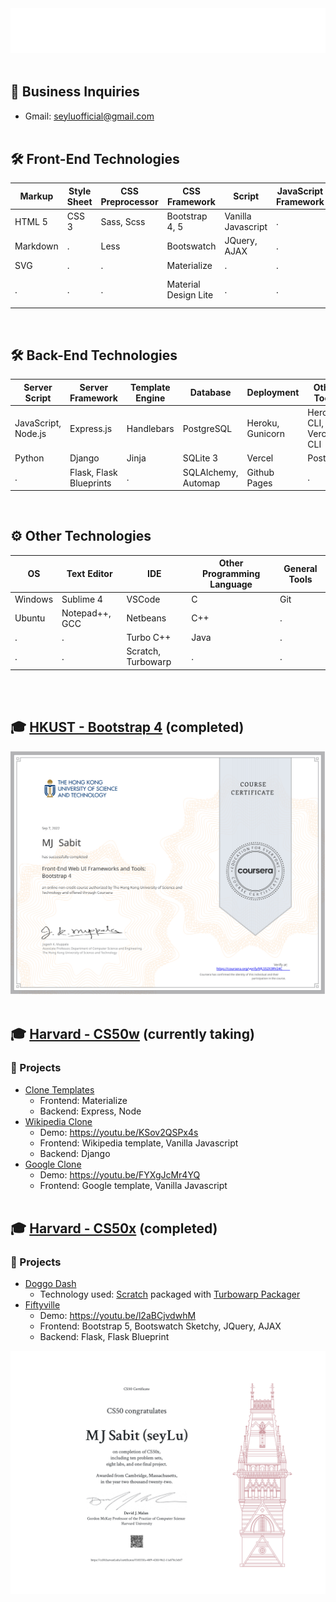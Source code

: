 <!---
seyLu/seyLu is a ✨ special ✨ repository because its `README.md` (this file) appears on your GitHub profile.
You can click the Preview link to take a look at your changes.
--->

<div align="center">
    <img src="svg/seyLu-name.svg" alt="seyLu-name">
</div>
<br>

## 📧 Business Inquiries
- Gmail: seyluofficial@gmail.com 
<br><br>

## 🛠 Front-End Technologies
|**Markup**   |Style Sheet |CSS Preprocessor |CSS Framework        |Script             |JavaScript Framework |Other Tools              |
|---------|------------|-----------------|---------------------|-------------------|---------------------|-------------------------|
|HTML 5   |CSS 3       |Sass, Scss       |Bootstrap 4, 5       |Vanilla Javascript |.                    |Emmet                    |
|Markdown |.           |Less             |Bootswatch           |JQuery, AJAX       |.                    |Onchange, Node-scss      |
|SVG      |.           |.                |Materialize          |.                  |.                    |Parallelshell            |
|.        |.           |.                |Material Design Lite |.                  |.                    |Http-server, Lite-server |

<br>

## 🛠 Back-End Technologies
|Server Script       |Server Framework        |Template Engine |Database            |Deployment       |Other Tools            |
|--------------------|------------------------|----------------|--------------------|-----------------|-----------------------|
|JavaScript, Node.js |Express.js              |Handlebars      |PostgreSQL          |Heroku, Gunicorn |Heroku CLI, Vercel CLI |
|Python              |Django                  |Jinja           |SQLite 3            |Vercel           |Postman                |
|.                   |Flask, Flask Blueprints |.               |SQLAlchemy, Automap |Github Pages     |.                      |

<br>

## ⚙️ Other Technologies
|OS      |Text Editor      |IDE                   |Other Programming Language |General Tools |
|--------|-----------------|----------------------|---------------------------|--------------|
|Windows |Sublime 4        |VSCode                |C                          |Git           |
|Ubuntu  |Notepad++, GCC   |Netbeans              |C++                        |.             |
|.       |.                |Turbo C++             |Java                       |.             |
|.       |.                |Scratch, Turbowarp    |.                          |.             |

<br><br>

## 🎓 [HKUST - Bootstrap 4](https://www.coursera.org/learn/bootstrap-4) (completed)

[![Bootstrap 4 Certificate](./certificates/Bootstrap4%20Certificate.svg)](https://www.coursera.org/account/accomplishments/verify/MLS52X3RV24C)
<br><br>

## 🎓 [Harvard - CS50w](https://cs50.harvard.edu/web/2020/) (currently taking)

### 🚀 Projects

- [Clone Templates](https://clone-template-seylu.vercel.app) 
    - Frontend: Materialize
    - Backend: Express, Node
- [Wikipedia Clone](https://wikipedia-clone-seylu.herokuapp.com/)
    - Demo: https://youtu.be/KSov2QSPx4s
    - Frontend: Wikipedia template, Vanilla Javascript
    - Backend: Django
- [Google Clone](https://google-clone-seylu.vercel.app/)
    - Demo: https://youtu.be/FYXgJcMr4YQ
    - Frontend: Google template, Vanilla Javascript
<br><br>

## 🎓 [Harvard - CS50x](https://cs50.harvard.edu/x/2022/) (completed)

### 🚀 Projects

- [Doggo Dash](https://seylu.github.io/doggo-dash/) 
    - Technology used: [Scratch](https://scratch.mit.edu/) packaged with [Turbowarp Packager](https://packager.turbowarp.org/)
- [Fiftyville](https://fiftyville.herokuapp.com/)
    - Demo: https://youtu.be/l2aBCjvdwhM
    - Frontend: Bootstrap 5, Bootswatch Sketchy, JQuery, AJAX
    - Backend: Flask, Flask Blueprint

[![CS50x Certificate](./certificates/CS50x%20Certificate.svg)](https://certificates.cs50.io/f18555fa-40f9-42fd-9fe2-11a878c3cbf7.pdf?size=letter)